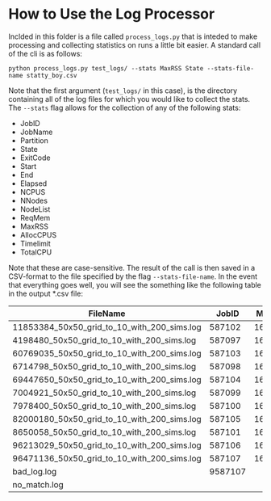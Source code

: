 # How to Use the Log Processor

Inclded in this folder is a file called `process_logs.py` that is inteded to make processing
and collecting statistics on runs a little bit easier. A standard call of the cli is 
as follows:

```
python process_logs.py test_logs/ --stats MaxRSS State --stats-file-name statty_boy.csv
```

Note that the first argument (`test_logs/` in this case), is the directory containing
all of the log files for which you would like to collect the stats.
The `--stats` flag allows for the collection of any of the following stats:

- JobID
- JobName
- Partition
- State
- ExitCode
- Start
- End
- Elapsed
- NCPUS
- NNodes
- NodeList
- ReqMem
- MaxRSS
- AllocCPUS
- Timelimit
- TotalCPU

Note that these are case-sensitive. The result of the call is then saved in a 
CSV-format to the file specified by the flag `--stats-file-name`. In the event
that everything goes well, you will see the something like the following table
in the output *.csv file:

| FileName                                    | JobID  | MaxRSS  | State     |
|---------------------------------------------|--------|---------|-----------|
| 11853384_50x50_grid_to_10_with_200_sims.log | 587102 | 165228K | COMPLETED |
| 4198480_50x50_grid_to_10_with_200_sims.log  | 587097 | 165244K | COMPLETED |
| 60769035_50x50_grid_to_10_with_200_sims.log | 587103 | 165400K | COMPLETED |
| 6714798_50x50_grid_to_10_with_200_sims.log  | 587098 | 165264K | COMPLETED |
| 69447650_50x50_grid_to_10_with_200_sims.log | 587104 | 165268K | COMPLETED |
| 7004921_50x50_grid_to_10_with_200_sims.log  | 587099 | 165256K | COMPLETED |
| 7978400_50x50_grid_to_10_with_200_sims.log  | 587100 | 165268K | COMPLETED |
| 82000180_50x50_grid_to_10_with_200_sims.log | 587105 | 165308K | COMPLETED |
| 8650058_50x50_grid_to_10_with_200_sims.log  | 587101 | 165292K | COMPLETED |
| 96213029_50x50_grid_to_10_with_200_sims.log | 587106 | 165240K | COMPLETED |
| 96471136_50x50_grid_to_10_with_200_sims.log | 587107 | 165284K | COMPLETED |
| bad_log.log                                 | 9587107|         |           |
| no_match.log                                |        |         |           |


